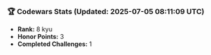 ### 🏆 Codewars Stats (Updated: 2025-07-05 08:11:09 UTC)

- **Rank:** 8 kyu
- **Honor Points:** 3
- **Completed Challenges:** 1
